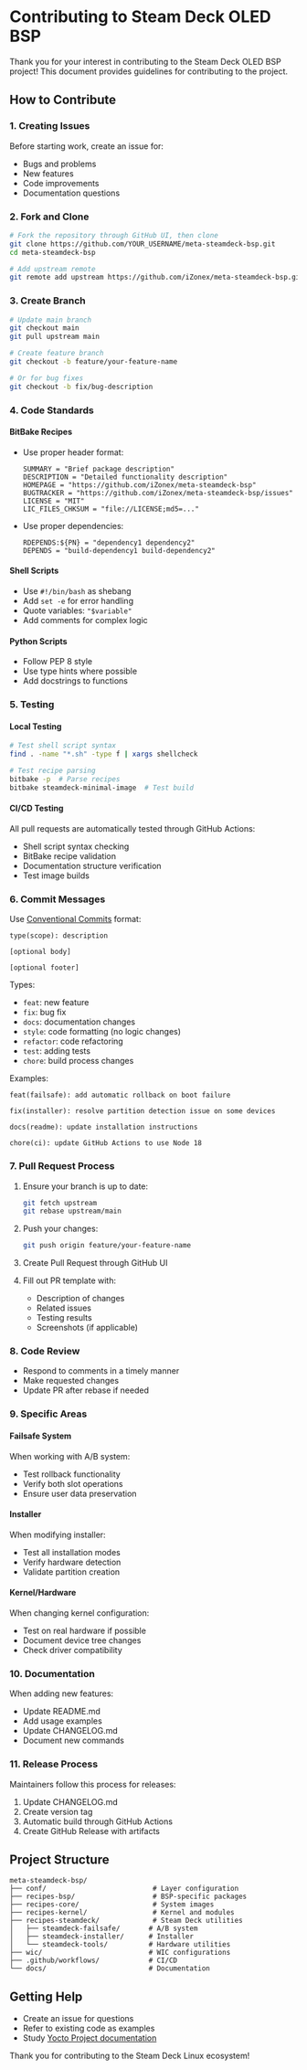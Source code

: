 # Contributing to Steam Deck OLED BSP

Thank you for your interest in contributing to the Steam Deck OLED BSP project! This document provides guidelines for contributing to the project.

## How to Contribute

### 1. Creating Issues

Before starting work, create an issue for:
- Bugs and problems
- New features
- Code improvements
- Documentation questions

### 2. Fork and Clone

```bash
# Fork the repository through GitHub UI, then clone
git clone https://github.com/YOUR_USERNAME/meta-steamdeck-bsp.git
cd meta-steamdeck-bsp

# Add upstream remote
git remote add upstream https://github.com/iZonex/meta-steamdeck-bsp.git
```

### 3. Create Branch

```bash
# Update main branch
git checkout main
git pull upstream main

# Create feature branch
git checkout -b feature/your-feature-name

# Or for bug fixes
git checkout -b fix/bug-description
```

### 4. Code Standards

#### BitBake Recipes

- Use proper header format:
  ```bitbake
  SUMMARY = "Brief package description"
  DESCRIPTION = "Detailed functionality description"
  HOMEPAGE = "https://github.com/iZonex/meta-steamdeck-bsp"
  BUGTRACKER = "https://github.com/iZonex/meta-steamdeck-bsp/issues"
  LICENSE = "MIT"
  LIC_FILES_CHKSUM = "file://LICENSE;md5=..."
  ```

- Use proper dependencies:
  ```bitbake
  RDEPENDS:${PN} = "dependency1 dependency2"
  DEPENDS = "build-dependency1 build-dependency2"
  ```

#### Shell Scripts

- Use `#!/bin/bash` as shebang
- Add `set -e` for error handling
- Quote variables: `"$variable"`
- Add comments for complex logic

#### Python Scripts

- Follow PEP 8 style
- Use type hints where possible
- Add docstrings to functions

### 5. Testing

#### Local Testing

```bash
# Test shell script syntax
find . -name "*.sh" -type f | xargs shellcheck

# Test recipe parsing
bitbake -p  # Parse recipes
bitbake steamdeck-minimal-image  # Test build
```

#### CI/CD Testing

All pull requests are automatically tested through GitHub Actions:
- Shell script syntax checking
- BitBake recipe validation
- Documentation structure verification
- Test image builds

### 6. Commit Messages

Use [Conventional Commits](https://www.conventionalcommits.org/) format:

```
type(scope): description

[optional body]

[optional footer]
```

Types:
- `feat`: new feature
- `fix`: bug fix
- `docs`: documentation changes
- `style`: code formatting (no logic changes)
- `refactor`: code refactoring
- `test`: adding tests
- `chore`: build process changes

Examples:
```
feat(failsafe): add automatic rollback on boot failure

fix(installer): resolve partition detection issue on some devices

docs(readme): update installation instructions

chore(ci): update GitHub Actions to use Node 18
```

### 7. Pull Request Process

1. Ensure your branch is up to date:
   ```bash
   git fetch upstream
   git rebase upstream/main
   ```

2. Push your changes:
   ```bash
   git push origin feature/your-feature-name
   ```

3. Create Pull Request through GitHub UI

4. Fill out PR template with:
   - Description of changes
   - Related issues
   - Testing results
   - Screenshots (if applicable)

### 8. Code Review

- Respond to comments in a timely manner
- Make requested changes
- Update PR after rebase if needed

### 9. Specific Areas

#### Failsafe System

When working with A/B system:
- Test rollback functionality
- Verify both slot operations
- Ensure user data preservation

#### Installer

When modifying installer:
- Test all installation modes
- Verify hardware detection
- Validate partition creation

#### Kernel/Hardware

When changing kernel configuration:
- Test on real hardware if possible
- Document device tree changes
- Check driver compatibility

### 10. Documentation

When adding new features:
- Update README.md
- Add usage examples
- Update CHANGELOG.md
- Document new commands

### 11. Release Process

Maintainers follow this process for releases:

1. Update CHANGELOG.md
2. Create version tag
3. Automatic build through GitHub Actions
4. Create GitHub Release with artifacts

## Project Structure

```
meta-steamdeck-bsp/
├── conf/                          # Layer configuration
├── recipes-bsp/                   # BSP-specific packages
├── recipes-core/                  # System images
├── recipes-kernel/                # Kernel and modules
├── recipes-steamdeck/             # Steam Deck utilities
│   ├── steamdeck-failsafe/       # A/B system
│   ├── steamdeck-installer/      # Installer
│   └── steamdeck-tools/          # Hardware utilities
├── wic/                          # WIC configurations
├── .github/workflows/            # CI/CD
└── docs/                         # Documentation
```

## Getting Help

- Create an issue for questions
- Refer to existing code as examples
- Study [Yocto Project documentation](https://docs.yoctoproject.org/)

Thank you for contributing to the Steam Deck Linux ecosystem!
